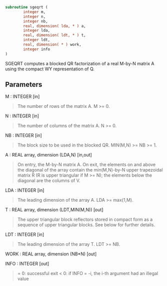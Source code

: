 ```fortran
subroutine sgeqrt (
        integer m,
        integer n,
        integer nb,
        real, dimension( lda, * ) a,
        integer lda,
        real, dimension( ldt, * ) t,
        integer ldt,
        real, dimension( * ) work,
        integer info
)
```

SGEQRT computes a blocked QR factorization of a real M-by-N matrix A
using the compact WY representation of Q.

## Parameters
M : INTEGER [in]
> The number of rows of the matrix A.  M >= 0.

N : INTEGER [in]
> The number of columns of the matrix A.  N >= 0.

NB : INTEGER [in]
> The block size to be used in the blocked QR.  MIN(M,N) >= NB >= 1.

A : REAL array, dimension (LDA,N) [in,out]
> On entry, the M-by-N matrix A.
> On exit, the elements on and above the diagonal of the array
> contain the min(M,N)-by-N upper trapezoidal matrix R (R is
> upper triangular if M >= N); the elements below the diagonal
> are the columns of V.

LDA : INTEGER [in]
> The leading dimension of the array A.  LDA >= max(1,M).

T : REAL array, dimension (LDT,MIN(M,N)) [out]
> The upper triangular block reflectors stored in compact form
> as a sequence of upper triangular blocks.  See below
> for further details.

LDT : INTEGER [in]
> The leading dimension of the array T.  LDT >= NB.

WORK : REAL array, dimension (NB\*N) [out]

INFO : INTEGER [out]
> = 0:  successful exit
> < 0:  if INFO = -i, the i-th argument had an illegal value
